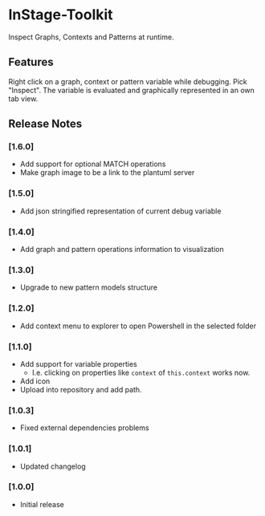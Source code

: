 # InStage-Toolkit

Inspect Graphs, Contexts and Patterns at runtime.

## Features

Right click on a graph, context or pattern variable while debugging. Pick "Inspect". The variable is evaluated and graphically represented in an own tab view.

## Release Notes

### [1.6.0]
- Add support for optional MATCH operations
- Make graph image to be a link to the plantuml server

### [1.5.0]
- Add json stringified representation of current debug variable

### [1.4.0]
- Add graph and pattern operations information to visualization

### [1.3.0]
- Upgrade to new pattern models structure

### [1.2.0]
- Add context menu to explorer to open Powershell in the selected folder

### [1.1.0]
- Add support for variable properties
  - I.e. clicking on properties like `context` of `this.context` works now.
- Add icon
- Upload into repository and add path.

### [1.0.3]
- Fixed external dependencies problems

### [1.0.1]
- Updated changelog

### [1.0.0]
- Initial release